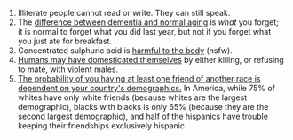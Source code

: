 1. Illiterate people cannot read or write. They can still speak.
1. The [difference between dementia and normal aging](http://alzheimer.ca/en/Home/About-dementia/What-is-dementia/Normal-aging-vs-dementia) is *what* you forget; it is normal to forget what you did last year, but not if you forget what you just ate for breakfast.
1. Concentrated sulphuric acid is [harmful to the body](https://imgur.com/a/g3poy) (nsfw).
1. [Humans may have domesticated themselves](https://www.theatlantic.com/magazine/archive/2019/03/how-humans-tamed-themselves/580447/) by either killing, or refusing to mate, with violent males.
1. [The probability of you having at least one friend of another race is dependent on your country's demographics.](https://www.youtube.com/watch?v=qaPQN0aW47I) In America, while 75% of whites have only white friends (because whites are the largest demographic), blacks with blacks is only 65% (because they are the second largest demographic), and half of the hispanics have trouble keeping their friendships exclusively hispanic.

